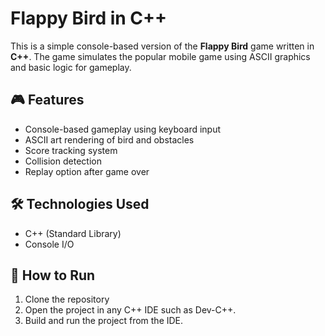 # Flappy Bird in C++

This is a simple console-based version of the **Flappy Bird** game written in **C++**. The game simulates the popular mobile game using ASCII graphics and basic logic for gameplay.

## 🎮 Features
- Console-based gameplay using keyboard input
- ASCII art rendering of bird and obstacles
- Score tracking system
- Collision detection
- Replay option after game over

## 🛠️ Technologies Used
- C++ (Standard Library)
- Console I/O

## 🚀 How to Run
1. Clone the repository
2. Open the project in any C++ IDE such as Dev-C++.
3. Build and run the project from the IDE.
